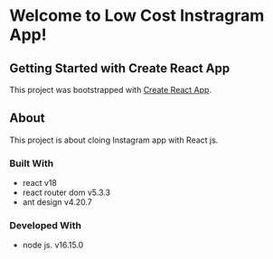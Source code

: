 # Welcome to Low Cost Instragram App!


## Getting Started with Create React App

This project was bootstrapped with [Create React App](https://github.com/facebook/create-react-app).

## About

This project is about cloing Instagram app with React js. 

### Built With
- react v18
- react router dom v5.3.3
- ant design v4.20.7

### Developed With
- node js. v16.15.0









